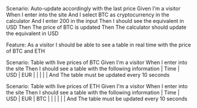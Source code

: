 
Scenario: Auto-update accordingly with the last price
  Given I'm a visitor
  When I enter into the site
  And I select BTC as cryptocurrency in the calculator
  And I enter 200 in the input
  Then I should see the equivalent in USD
  Then The price of BTC is updated
  Then The calculator should update the equivalent in USD

Feature: As a visitor I should be able to see a table in real time with the price of BTC and ETH

Scenario: Table with live prices of BTC
  Given I'm a visitor
  When I enter into the site
  Then I should see a table with the following information
    | Time   | USD   | EUR   |
    | <time> | <USD> | <EUR> |
  And The table must be updated every 10 seconds

Scenario: Table with live prices of ETH
  Given I'm a visitor
  When I enter into the site
  Then I should see a table with the following information
    | Time   | USD   | EUR   | BTC              |
    | <time> | <USD> | <EUR> | <BTC equivalent> |
  And The table must be updated every 10 seconds